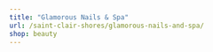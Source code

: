 ```yaml
---
title: "Glamorous Nails & Spa"
url: /saint-clair-shores/glamorous-nails-and-spa/
shop: beauty
---
```

